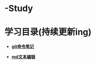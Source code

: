 # -Study
# 学习目录(持续更新ing)

* [**git命令笔记**](https://github.com/superkingg/-Study/blob/master/Git/git.md)

* [**md文本编辑**](https://github.com/superkingg/-Study/blob/master/md)
